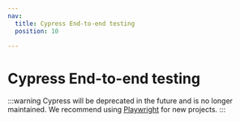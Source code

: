 ```yaml
---
nav:
  title: Cypress End-to-end testing
  position: 10

---
```


# Cypress End-to-end testing

:::warning
Cypress will be deprecated in the future and is no longer maintained. We recommend using [Playwright](../playwright/index.md) for new projects.
:::
